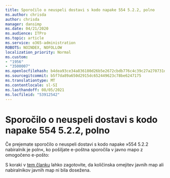 ```yaml
---
title: Sporočilo o neuspeli dostavi s kodo napake 554 5.2.2, polno
ms.author: chrisda
author: chrisda
manager: dansimp
ms.date: 04/21/2020
ms.audience: ITPro
ms.topic: article
ms.service: o365-administration
ROBOTS: NOINDEX, NOFOLLOW
localization_priority: Normal
ms.custom:
- "1956"
- "3500007"
ms.openlocfilehash: b4dea93ce34a836180d26b5e2672cbdb776c4c39c27a270731d52ceea5bd319f
ms.sourcegitcommit: b5f7da89a650d2915dc652449623c78be6247175
ms.translationtype: MT
ms.contentlocale: sl-SI
ms.lasthandoff: 08/05/2021
ms.locfileid: "53912542"
---
```

# <a name="ndr-with-error-code-554-522-mailbox-full"></a>Sporočilo o neuspeli dostavi s kodo napake 554 5.2.2, polno

Če prejemate sporočilo o neuspeli dostavi s kodo napake »554 5.2.2 nabiralnik je poln«, ko pošiljate e-poštna sporočila v javno mapo z omogočeno e-pošto:  

S koraki v [tem članku](https://aka.ms/554522) lahko zagotovite, da količinska omejitev javnih map ali nabiralnikov javnih map ni bila dosežena.
